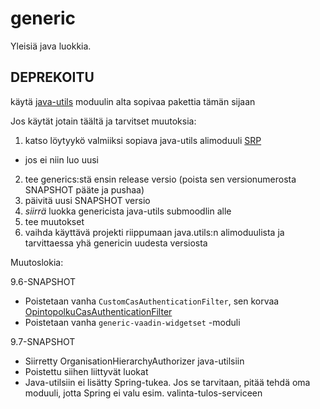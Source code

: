 # generic

Yleisiä java luokkia.

## DEPREKOITU

käytä [java-utils](https://github.com/Opetushallitus/java-utils) moduulin alta sopivaa pakettia tämän sijaan

Jos käytät jotain täältä ja tarvitset muutoksia:

1. katso löytyykö valmiiksi sopiava java-utils alimoduuli [SRP](https://en.wikipedia.org/wiki/Single_responsibility_principle)
 * jos ei niin luo uusi
2. tee generics:stä ensin release versio (poista sen versionumerosta SNAPSHOT pääte ja pushaa)
2. päivitä uusi SNAPSHOT versio
3. *siirrä* luokka genericista java-utils submoodlin alle
4. tee muutokset
5. vaihda käyttävä projekti riippumaan java.utils:n alimoduulista ja tarvittaessa yhä genericin uudesta versiosta

Muutoslokia:

9.6-SNAPSHOT

* Poistetaan vanha `CustomCasAuthenticationFilter`, sen korvaa [OpintopolkuCasAuthenticationFilter](https://github.com/Opetushallitus/java-utils/blob/5d90fbf956f9b530770fadeff1dcc72937e52dc5/opintopolku-cas-servlet-filter/src/main/java/fi/vm/sade/java_utils/security/OpintopolkuCasAuthenticationFilter.java)
* Poistetaan vanha `generic-vaadin-widgetset` -moduli

9.7-SNAPSHOT

* Siirretty OrganisationHierarchyAuthorizer java-utilsiin
 * Poistettu siihen liittyvät luokat
 * Java-utilsiin ei lisätty Spring-tukea. Jos se tarvitaan, pitää tehdä oma moduuli, jotta Spring ei valu esim. valinta-tulos-serviceen

